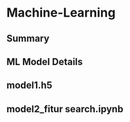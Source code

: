 # Machine-Learning
## Summary


## ML Model Details 


## model1.h5 


## model2_fitur search.ipynb

